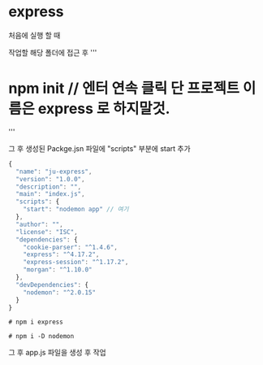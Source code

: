 # express

처음에 실행 할 때

작업할 해당 폴더에 접근 후 
'''
# npm init // 엔터 연속 클릭 단 프로젝트 이름은 express 로 하지말것.
''' 

그 후 생성된 Packge.jsn 파일에 "scripts" 부분에 start 추가
``` javascript
{
  "name": "ju-express",
  "version": "1.0.0",
  "description": "",
  "main": "index.js",
  "scripts": {
    "start": "nodemon app" // 여기
  },
  "author": "",
  "license": "ISC",
  "dependencies": {
    "cookie-parser": "^1.4.6",
    "express": "^4.17.2",
    "express-session": "^1.17.2",
    "morgan": "^1.10.0"
  },
  "devDependencies": {
    "nodemon": "^2.0.15"
  }
}
```
```
# npm i express

# npm i -D nodemon
```
그 후 app.js 파일을 생성 후 작업
